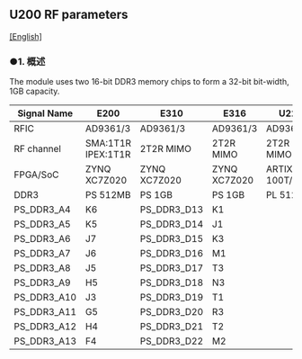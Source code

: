 ## U200 RF parameters

[[English]](../../../../device_and_usage_manual/ANTSDR_U_Series_Module/ANTSDR_U200_Reference_Manual/AntsdrU200_RF_parameters.html)


### ●1. 概述


The module uses two 16-bit DDR3 memory chips to form a 32-bit bit-width, 1GB capacity.

| Signal Name   | E200       | E310           | E316       |    U220   |
| ------------- | ---------- | -------------- | ---------- | ----------|
| RFIC          | AD9361/3   |   AD9361/3     |AD9361/3    |  AD9361/3 |
| RF channel    | SMA:1T1R IPEX:1T1R|2T2R MIMO|2T2R MIMO   | 2T2R MIMO |
| FPGA/SoC  | ZYNQ XC7Z020 | ZYNQ XC7Z020 |ZYNQ XC7Z020 |ARTIX7 100T/200T |
| DDR3        |PS 512MB    | PS 1GB   | PS 1GB       |  PL 512MB     |
| PS_DDR3_A4    | K6         | PS_DDR3_D13    | K1         |           |            
| PS_DDR3_A5    | K5         | PS_DDR3_D14    | J1         |           |
| PS_DDR3_A6    | J7         | PS_DDR3_D15    | K3         |           |
| PS_DDR3_A7    | J6         | PS_DDR3_D16    | M1         |           |
| PS_DDR3_A8    | J5         | PS_DDR3_D17    | T3         |           |
| PS_DDR3_A9    | H5         | PS_DDR3_D18    | N3         |           |
| PS_DDR3_A10   | J3         | PS_DDR3_D19    | T1         |           |
| PS_DDR3_A11   | G5         | PS_DDR3_D20    | R3         |           |
| PS_DDR3_A12   | H4         | PS_DDR3_D21    | T2         |           |
| PS_DDR3_A13   | F4         | PS_DDR3_D22    | M2         |           |
